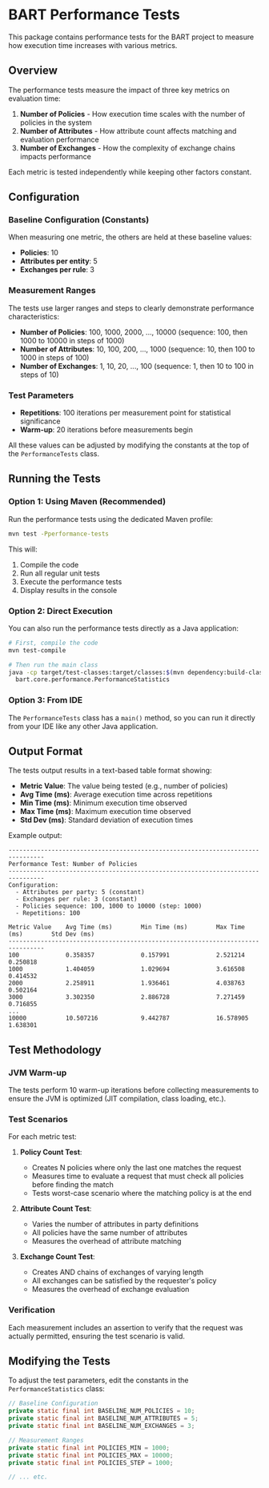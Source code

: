 # BART Performance Tests

This package contains performance tests for the BART project to measure how execution time increases with various metrics.

## Overview

The performance tests measure the impact of three key metrics on evaluation time:

1. **Number of Policies** - How execution time scales with the number of policies in the system
2. **Number of Attributes** - How attribute count affects matching and evaluation performance
3. **Number of Exchanges** - How the complexity of exchange chains impacts performance

Each metric is tested independently while keeping other factors constant.

## Configuration

### Baseline Configuration (Constants)

When measuring one metric, the others are held at these baseline values:

- **Policies**: 10
- **Attributes per entity**: 5
- **Exchanges per rule**: 3

### Measurement Ranges

The tests use larger ranges and steps to clearly demonstrate performance characteristics:

- **Number of Policies**: 100, 1000, 2000, ..., 10000 (sequence: 100, then 1000 to 10000 in steps of 1000)
- **Number of Attributes**: 10, 100, 200, ..., 1000 (sequence: 10, then 100 to 1000 in steps of 100)
- **Number of Exchanges**: 1, 10, 20, ..., 100 (sequence: 1, then 10 to 100 in steps of 10)

### Test Parameters

- **Repetitions**: 100 iterations per measurement point for statistical significance
- **Warm-up**: 20 iterations before measurements begin

All these values can be adjusted by modifying the constants at the top of the `PerformanceTests` class.

## Running the Tests

### Option 1: Using Maven (Recommended)

Run the performance tests using the dedicated Maven profile:

```bash
mvn test -Pperformance-tests
```

This will:
1. Compile the code
2. Run all regular unit tests
3. Execute the performance tests
4. Display results in the console

### Option 2: Direct Execution

You can also run the performance tests directly as a Java application:

```bash
# First, compile the code
mvn test-compile

# Then run the main class
java -cp target/test-classes:target/classes:$(mvn dependency:build-classpath -q -Dmdep.outputFile=/dev/stdout) \
  bart.core.performance.PerformanceStatistics
```

### Option 3: From IDE

The `PerformanceTests` class has a `main()` method, so you can run it directly from your IDE like any other Java application.

## Output Format

The tests output results in a text-based table format showing:

- **Metric Value**: The value being tested (e.g., number of policies)
- **Avg Time (ms)**: Average execution time across repetitions
- **Min Time (ms)**: Minimum execution time observed
- **Max Time (ms)**: Maximum execution time observed
- **Std Dev (ms)**: Standard deviation of execution times

Example output:

```
--------------------------------------------------------------------------------
Performance Test: Number of Policies
--------------------------------------------------------------------------------
Configuration:
  - Attributes per party: 5 (constant)
  - Exchanges per rule: 3 (constant)
  - Policies sequence: 100, 1000 to 10000 (step: 1000)
  - Repetitions: 100

Metric Value    Avg Time (ms)        Min Time (ms)        Max Time (ms)        Std Dev (ms)        
--------------------------------------------------------------------------------
100             0.358357             0.157991             2.521214             0.250818            
1000            1.404059             1.029694             3.616508             0.414532            
2000            2.258911             1.936461             4.038763             0.502164            
3000            3.302350             2.886728             7.271459             0.716855            
...
10000           10.507216            9.442787             16.578905            1.638301            
```

## Test Methodology

### JVM Warm-up

The tests perform 10 warm-up iterations before collecting measurements to ensure the JVM is optimized (JIT compilation, class loading, etc.).

### Test Scenarios

For each metric test:

1. **Policy Count Test**:
   - Creates N policies where only the last one matches the request
   - Measures time to evaluate a request that must check all policies before finding the match
   - Tests worst-case scenario where the matching policy is at the end

2. **Attribute Count Test**:
   - Varies the number of attributes in party definitions
   - All policies have the same number of attributes
   - Measures the overhead of attribute matching

3. **Exchange Count Test**:
   - Creates AND chains of exchanges of varying length
   - All exchanges can be satisfied by the requester's policy
   - Measures the overhead of exchange evaluation

### Verification

Each measurement includes an assertion to verify that the request was actually permitted, ensuring the test scenario is valid.

## Modifying the Tests

To adjust the test parameters, edit the constants in the `PerformanceStatistics` class:

```java
// Baseline Configuration
private static final int BASELINE_NUM_POLICIES = 10;
private static final int BASELINE_NUM_ATTRIBUTES = 5;
private static final int BASELINE_NUM_EXCHANGES = 3;

// Measurement Ranges
private static final int POLICIES_MIN = 1000;
private static final int POLICIES_MAX = 10000;
private static final int POLICIES_STEP = 1000;

// ... etc.
```
